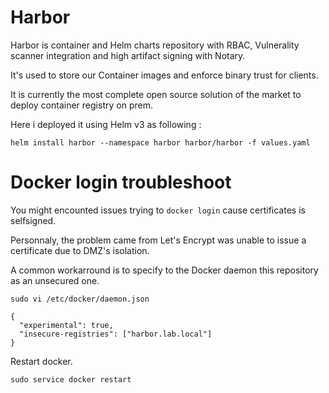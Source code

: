 # Harbor

Harbor is container and Helm charts repository with RBAC, Vulnerality scanner integration and high artifact signing with Notary.

It's used to store our Container images and enforce binary trust for clients.

It is currently the most complete open source solution of the market to deploy container registry on prem.

Here i deployed it using Helm v3 as following :

`helm install harbor --namespace harbor harbor/harbor -f values.yaml`

# Docker login troubleshoot

You might encounted issues trying to `docker login` cause certificates is selfsigned.

Personnaly, the problem came from Let's Encrypt was unable to issue a certificate due to DMZ's isolation.

A common workarround is to specify to the Docker daemon this repository as an unsecured one.

`sudo vi /etc/docker/daemon.json`

```
{
  "experimental": true,
  "insecure-registries": ["harbor.lab.local"]
}
```
Restart docker.

`sudo service docker restart`

